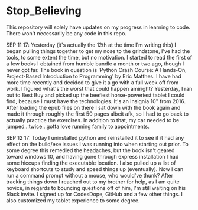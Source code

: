 # Stop_Believing
This repository will solely have updates on my progress in learning to code. There won't necessarily be any code in this repo.

SEP 11 17:
Yesterday (it's actually the 12th at the time I'm writing this) I began pulling things together to get my nose to the grindstone, I've had the tools, to some extent the time, but no motivation. I started to read the first of a few books I obtained from humble bundle a month or two ago, though I never got far. The book in question is 'Python Crash Course: A Hands-On, Project-Based Introduction to Programming' by Eric Matthes. I have had more time recently and decided to give it a go with a full week off from work. I figured what's the worst that could happen amiright? Yesterday, I ran out to Best Buy and picked up the beefiest horse-poweriest tablet I could find, because I must have the technologies. It's an Insignia 10" from 2016. After loading the epub files on there I sat down with the book again and made it through roughly the first 50 pages albeit afk, so I had to go back to actually practice the exercises. In addition to that, my car needed to be jumped...twice...gotta love running family to appointments.



SEP 12 17:
Today I uninstalled python and reinstalled it to see if it had any effect on the build/exe issues I was running into when starting out prior. To some degree this remedied the headaches, but the book isn't geared toward windows 10, and having gone through express installation I had some hiccups finding the executable location. I also pulled up a list of keyboard shortcuts to study and speed things up (eventually). Now I can run a command prompt without a mouse, who would've thunk? After tracking things down I reached out to my brother for help, as I am quite novice, in regards to bouncing questions off of him, I'm still waiting on his Slack invite. I signed up for CodesDope, GitHub and a few other things. I also customized my tablet experience to some degree.
